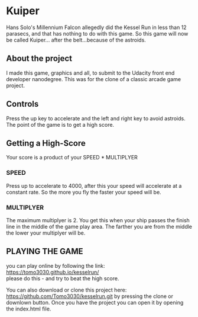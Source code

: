 # Kuiper

Hans Solo's Millennium Falcon allegedly did the Kessel Run in less than 12 parasecs, and that has nothing to do with this game. So this game will now be called Kuiper... after the belt...because of the astroids. 

## About the project
I made this game, graphics and all, to submit to the Udacity front end developer nanodegree. This was for the clone of a classic arcade game project. 

## Controls 
Press the up key to accelerate and the left and right key to avoid astroids. The point of the game is to get a high score. 

## Getting a High-Score
Your score is a product of your SPEED * MULTIPLYER <br>
### SPEED
Press up to accelerate to 4000, after this your speed will accelerate at a constant rate. So the more you fly the faster your speed will be. 
### MULTIPLYER
The maximum multiplyer is 2. You get this when your ship passes the finish line in the middle of the game play area. The farther you are from the middle the lower your multiplyer will be. 

## PLAYING THE GAME
you can  play online by following the link: 
https://tomo3030.github.io/kesselrun/ <br>
please do this - and try to beat the high score. <br>

You can also download or clone this project here: https://github.com/Tomo3030/kesselrun.git by pressing the clone or downlown button. Once you have the project you can open it by opening the index.html file. 












